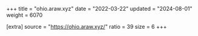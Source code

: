 +++
title = "ohio.araw.xyz"
date = "2022-03-22"
updated = "2024-08-01"
weight = 6070

[extra]
source = "https://ohio.araw.xyz/"
ratio = 39
size = 6
+++
